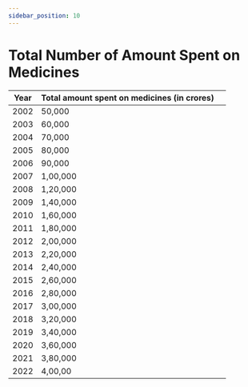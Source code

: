 ```yaml
---
sidebar_position: 10
---
```

# Total Number of Amount Spent on Medicines 

| Year | Total amount spent on medicines (in crores) |   |
|------|---------------------------------------------|---|
| 2002 | 50,000                                      |   |
| 2003 | 60,000                                      |   |
| 2004 | 70,000                                      |   |
| 2005 | 80,000                                      |   |
| 2006 | 90,000                                      |   |
| 2007 | 1,00,000                                    |   |
| 2008 | 1,20,000                                    |   |
| 2009 | 1,40,000                                    |   |
| 2010 | 1,60,000                                    |   |
| 2011 | 1,80,000                                    |   |
| 2012 | 2,00,000                                    |   |
| 2013 | 2,20,000                                    |   |
| 2014 | 2,40,000                                    |   |
| 2015 | 2,60,000                                    |   |
| 2016 | 2,80,000                                    |   |
| 2017 | 3,00,000                                    |   |
| 2018 | 3,20,000                                    |   |
| 2019 | 3,40,000                                    |   |
| 2020 | 3,60,000                                    |   |
| 2021 | 3,80,000                                    |   |
| 2022 | 4,00,00                                     |   |